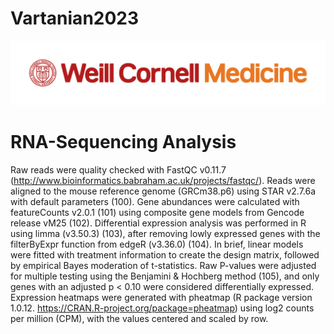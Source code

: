 # Vartanian2023

![](WCM_MB_LOGO_HZSS1L_CLR_RGB.png)


# RNA-Sequencing Analysis 

Raw reads were quality checked with FastQC v0.11.7 (http://www.bioinformatics.babraham.ac.uk/projects/fastqc/). Reads were aligned to the mouse reference genome (GRCm38.p6) using STAR v2.7.6a with default parameters (100). Gene abundances were calculated with featureCounts v2.0.1 (101) using composite gene models from Gencode release vM25 (102). Differential expression analysis was performed in R using limma (v3.50.3) (103), after removing lowly expressed genes with the filterByExpr function from edgeR (v3.36.0) (104). In brief, linear models were fitted with treatment information to create the design matrix, followed by empirical Bayes moderation of t-statistics. Raw P-values were adjusted for multiple testing using the Benjamini & Hochberg method (105), and only genes with an adjusted p < 0.10 were considered differentially expressed. Expression heatmaps were generated with pheatmap (R package version 1.0.12. https://CRAN.R-project.org/package=pheatmap) using log2 counts per million (CPM), with the values centered and scaled by row. 
